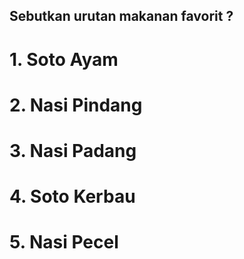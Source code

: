 ## Sebutkan urutan makanan favorit ?
# 1. Soto Ayam
# 2. Nasi Pindang
# 3. Nasi Padang
# 4. Soto Kerbau
# 5. Nasi Pecel
